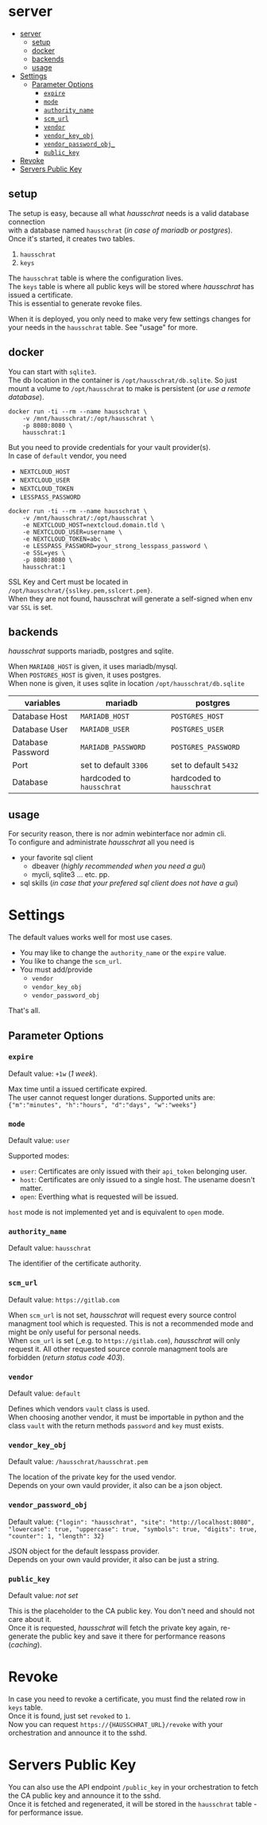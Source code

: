 # server

- [server](#server)
  * [setup](#setup)
  * [docker](#docker)
  * [backends](#backends)
  * [usage](#usage)
- [Settings](#settings)
  * [Parameter Options](#parameter-options)
    + [`expire`](#expire)
    + [`mode`](#mode)
    + [`authority_name`](#authority-name)
    + [`scm_url`](#scm-url)
    + [`vendor`](#vendor)
    + [`vendor_key_obj`](#vendor-key-obj)
    + [`vendor_password_obj_`](#vendor-password-obj)
    + [`public_key`](#public-key)
- [Revoke](#revoke)
- [Servers Public Key](#servers-public-key)


## setup

The setup is easy, because all what _hausschrat_ needs is a valid database connection  
with a database named `hausschrat` (_in case of mariadb or postgres_).  
Once it's started, it creates two tables.

1. `hausschrat`
2. `keys`

The `hausschrat` table is where the configuration lives.  
The `keys` table is where all public keys will be stored where _hausschrat_ has issued a certificate.  
This is essential to generate revoke files.

When it is deployed, you only need to make very few settings changes for your needs in the `hausschrat` table. See "usage" for more.

## docker

You can start with `sqlite3`.  
The db location in the container is `/opt/hausschrat/db.sqlite`. So just mount a volume to `/opt/hausschrat` to make is persistent (_or use a remote database_).

```
docker run -ti --rm --name hausschrat \
    -v /mnt/hausschrat/:/opt/hausschrat \
    -p 8080:8080 \
    hausschrat:1
```

But you need to provide credentials for your vault provider(s).  
In case of `default` vendor, you need

* `NEXTCLOUD_HOST`
* `NEXTCLOUD_USER`
* `NEXTCLOUD_TOKEN`
* `LESSPASS_PASSWORD`

```
docker run -ti --rm --name hausschrat \
    -v /mnt/hausschrat/:/opt/hausschrat \
    -e NEXTCLOUD_HOST=nextcloud.domain.tld \
    -e NEXTCLOUD_USER=username \
    -e NEXTCLOUD_TOKEN=abc \
    -e LESSPASS_PASSWORD=your_strong_lesspass_password \
    -e SSL=yes \
    -p 8080:8080 \
    hausschrat:1
```

SSL Key and Cert must be located in `/opt/hausschrat/{sslkey.pem,sslcert.pem}`.  
When they are not found, hausschrat will generate a self-signed when env var `SSL` is set.

## backends

_hausschrat_ supports mariadb, postgres and sqlite.

When `MARIADB_HOST` is given, it uses mariadb/mysql.  
When `POSTGRES_HOST` is given, it uses postgres.  
When none is given, it uses sqlite in location `/opt/hausschrat/db.sqlite`

| variables | mariadb | postgres |
| --- | --- | --- |
| Database Host | `MARIADB_HOST` | `POSTGRES_HOST` |
| Database User | `MARIADB_USER` | `POSTGRES_USER` |
| Database Password | `MARIADB_PASSWORD` | `POSTGRES_PASSWORD` |
| Port | set to default `3306` | set to default `5432` |
| Database | hardcoded to `hausschrat` | hardcoded to `hausschrat` | 

## usage

For security reason, there is nor admin webinterface nor admin cli.  
To configure and administrate _hausschrat_ all you need is

- your favorite sql client
  * dbeaver (_highly recommended when you need a gui_)
  * mycli, sqlite3 ... etc. pp.
- sql skills (_in case that your prefered sql client does not have a gui_)

# Settings

The default values works well for most use cases.

* You may like to change the `authority_name` or the `expire` value.  
* You like to change the `scm_url`.
* You must add/provide
    * `vendor`
    * `vendor_key_obj`
    * `vendor_password_obj`

That's all.

## Parameter Options

### `expire`
Default value: `+1w` (_1 week_).

Max time until a issued certificate expired.  
The user cannot request longer durations.
Supported units are:  
`{"m":"minutes", "h":"hours", "d":"days", "w":"weeks"}`


### `mode`  
Default value: `user`  

Supported modes:

* `user`: Certificates are only issued with their `api_token` belonging user.
* `host`: Certificates are only issued to a single host. The usename doesn't matter.
* `open`: Everthing what is requested will be issued.

`host` mode is not implemented yet and is equivalent to `open` mode.

### `authority_name`
Default value: `hausschrat`

The identifier of the certificate authority.


### `scm_url`
Default value: `https://gitlab.com`  

When `scm_url` is not set, _hausschrat_ will request every source control managment tool which is requested. This is not a recommended mode and might be only useful for personal needs.    
When `scm_url` is set (_e.g. to `https://gitlab.com`), _hausschrat_ will only request it. All other requested 
source conrole managment tools are forbidden (_return status code 403_).


### `vendor`  
Default value: `default`

Defines which vendors `vault` class is used.  
When choosing another vendor, it must be importable in python and the class `vault` with the return methods `password` and `key` must exists.


### `vendor_key_obj`
Default value: `/hausschrat/hausschrat.pem`

The location of the private key for the used vendor.  
Depends on your own vauld provider, it also can be a json object.


### `vendor_password_obj`
Default value: `{"login": "hausschrat", "site": "http://localhost:8080", "lowercase": true, "uppercase": true, "symbols": true, "digits": true, "counter": 1, "length": 32}`

JSON object for the default lesspass provider.  
Depends on your own vauld provider, it also can be just a string.

### `public_key`
Default value: _not set_

This is the placeholder to the CA public key. You don't need and should not care about it.  
Once it is requested, _hausschrat_ will fetch the private key again, re-generate the public key and
save it there for performance reasons (_caching_).

# Revoke

In case you need to revoke a certificate, you must find the related row in `keys` table.  
Once it is found, just set `revoked` to `1`.  
Now you can request `https://{HAUSSCHRAT_URL}/revoke` with your orchestration and announce it to the sshd.

# Servers Public Key

You can also use the API endpoint `/public_key` in your orchestration to fetch the CA public key and announce it to the sshd.  
Once it is fetched and regenerated, it will be stored in the `hausschrat` table - for performance issue.
